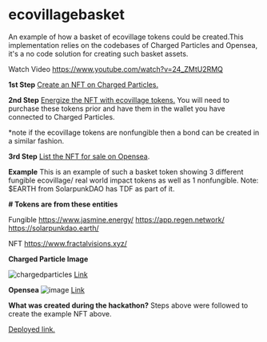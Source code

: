 # ecovillagebasket
An example of how a basket of ecovillage tokens could be created.This implementation relies on the codebases of Charged Particles and Opensea, it's a no code solution for creating such basket assets. 

Watch Video
https://www.youtube.com/watch?v=24_ZMtU2RMQ

**1st Step**
[Create an NFT on Charged Particles.](https://docs.charged.fi/getting-started/quick-start)

**2nd Step**
[Energize the NFT with ecovillage tokens.](https://youtu.be/Ql33MtyjgNc) You will need to purchase these tokens prior and have them in the wallet you have connected to Charged Particles.

*note if the ecovillage tokens are nonfungible then a bond can be created in a similar fashion.

**3rd Step**
[List the NFT for sale on Opensea](https://support.opensea.io/en/articles/8867002-how-do-i-sell-an-nft). 

**Example**
This is an example of such a basket token showing 3 different fungible ecovillage/ real world impact tokens as well as 1 nonfungible. Note: $EARTH from SolarpunkDAO has TDF as part of it. 

**# Tokens are from these entities**

Fungible
https://www.jasmine.energy/
https://app.regen.network/
https://solarpunkdao.earth/

NFT
https://www.fractalvisions.xyz/

**Charged Particle Image**

![chargedparticles](https://hackmd.io/_uploads/B1RTQhvHA.jpg)
[Link](https://wallet.charged.fi/manage/0x59dde2EBe605cD75365F387FFFE82E5203b8E4cd/658/137)

**Opensea**
![image](https://hackmd.io/_uploads/HkeFH2PS0.png)
[Link](https://opensea.io/assets/matic/0x59dde2ebe605cd75365f387fffe82e5203b8e4cd/658)

**What was created during the hackathon?**
Steps above were followed to create the example NFT above. 

[Deployed link.](https://polygonscan.com/nft/0x59dde2EBe605cD75365F387FFFE82E5203b8E4cd/658)



